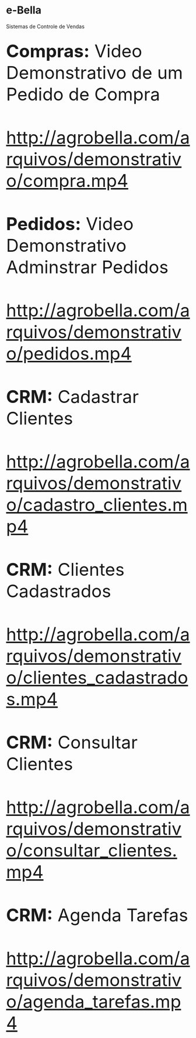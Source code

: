# e-Bella
 Sistemas de Controle de Vendas
 
 ##

<font size="9px">
<b>Compras:</b> Video Demonstrativo de um Pedido de Compra
<br><br>
<a href="http://agrobella.com/arquivos/demonstrativo/compra.mp4" target="_blank">http://agrobella.com/arquivos/demonstrativo/compra.mp4</a>
<br><br>
<b>Pedidos:</b> Video Demonstrativo Adminstrar Pedidos
<br><br>
<a href="http://agrobella.com/arquivos/demonstrativo/pedidos.mp4" target="_blank">http://agrobella.com/arquivos/demonstrativo/pedidos.mp4</a>
<br><br> 
<b>CRM:</b> Cadastrar Clientes
<br><br>
<a href="http://agrobella.com/arquivos/demonstrativo/cadastro_clientes.mp4" target="_blank">http://agrobella.com/arquivos/demonstrativo/cadastro_clientes.mp4</a>
<br><br> 
<b>CRM:</b> Clientes Cadastrados
<br><br>
<a href="http://agrobella.com/arquivos/demonstrativo/clientes_cadastrados.mp4" target="_blank">http://agrobella.com/arquivos/demonstrativo/clientes_cadastrados.mp4</a>
<br><br>
<b>CRM:</b> Consultar Clientes
<br><br>
<a href="http://agrobella.com/arquivos/demonstrativo/consultar_clientes.mp4" target="_blank">http://agrobella.com/arquivos/demonstrativo/consultar_clientes.mp4</a>
<br><br> 
<b>CRM:</b> Agenda Tarefas
<br><br>
<a href="http://agrobella.com/arquivos/demonstrativo/agenda_tarefas.mp4" target="_blank">http://agrobella.com/arquivos/demonstrativo/agenda_tarefas.mp4</a>
<br><br>  
</font> 
